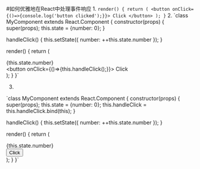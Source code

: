#如何优雅地在React中处理事件响应
1. 
  `render() {
    return (
      <button onClick={()=>{console.log('button clicked');}}>
        Click
      </button>
    );
  }`
2. 
`class MyComponent extends React.Component {
  constructor(props) {
    super(props);
    this.state = {number: 0};
  }

  handleClick() {
    this.setState({
      number: ++this.state.number
    });
  }

  render() {
    return (
      <div>
        <div>{this.state.number}</div>
        <button onClick={()=>{this.handleClick();}}>
          Click
        </button>
      </div>
    );
  }
}`

3. 
`class MyComponent extends React.Component {
  constructor(props) {
    super(props);
    this.state = {number: 0};
    this.handleClick = this.handleClick.bind(this);
  }

  handleClick() {
    this.setState({
      number: ++this.state.number
    });
  }

  render() {
    return (
      <div>
        <div>{this.state.number}</div>
        <button onClick={this.handleClick}>
          Click
        </button>
      </div>
    );
  }
}`